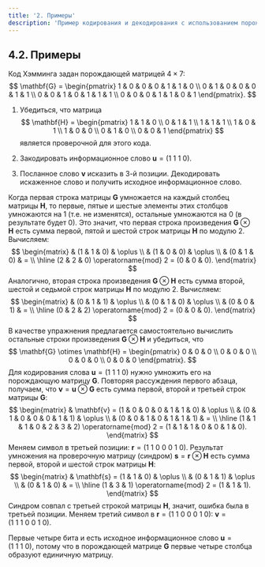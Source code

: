 ```yaml
---
title: '2. Примеры'
description: 'Пример кодирования и декодирования с использованием порождающей и проверочной матриц.'
---
```


## 4.2. Примеры

Код Хэмминга задан порождающей матрицей $4 \times 7$:
$$
\mathbf{G} = \begin{pmatrix}
1 & 0 & 0 & 0 & 1 & 1 & 0 \\
0 & 1 & 0 & 0 & 0 & 1 & 1 \\
0 & 0 & 1 & 0 & 1 & 1 & 1 \\
0 & 0 & 0 & 1 & 1 & 0 & 1
\end{pmatrix}.
$$

1.  Убедиться, что матрица
    $$
    \mathbf{H} = \begin{pmatrix}
    1 & 1 & 0 \\
    0 & 1 & 1 \\
    1 & 1 & 1 \\
    1 & 0 & 1 \\
    1 & 0 & 0 \\
    0 & 1 & 0 \\
    0 & 0 & 1
    \end{pmatrix}
    $$
    является проверочной для этого кода.

2.  Закодировать информационное слово $\mathbf{u} = (1 \ 1 \ 1 \ 0)$.

3.  Посланное слово **v** исказить в 3-й позиции. Декодировать искаженное слово и получить исходное информационное слово.

Когда первая строка матрицы **G** умножается на каждый столбец матрицы **H**, то первые, пятые и шестые элементы этих столбцов умножаются на 1 (т.е. не изменятся), остальные умножаются на 0 (в результате будет 0). Это значит, что первая строка произведения $\mathbf{G} \otimes \mathbf{H}$ есть сумма первой, пятой и шестой строк матрицы **H** по модулю 2. Вычисляем:
$$
\begin{matrix}
 & (1 & 1 & 0) & \oplus \\
 & (1 & 0 & 0) & \oplus \\
 & (0 & 1 & 0) & = \\
\hline
(2 & 2 & 0) \operatorname{mod} 2 = (0 & 0 & 0).
\end{matrix}
$$
Аналогично, вторая строка произведения $\mathbf{G} \otimes \mathbf{H}$ есть сумма второй, шестой и седьмой строк матрицы **H** по модулю 2. Вычисляем:
$$
\begin{matrix}
 & (0 & 1 & 1) & \oplus \\
 & (0 & 1 & 0) & \oplus \\
 & (0 & 0 & 1) & = \\
\hline
(0 & 2 & 2) \operatorname{mod} 2 = (0 & 0 & 0).
\end{matrix}
$$
В качестве упражнения предлагается самостоятельно вычислить остальные строки произведения $\mathbf{G} \otimes \mathbf{H}$ и убедиться, что
$$
\mathbf{G} \otimes \mathbf{H} = \begin{pmatrix}
0 & 0 & 0 \\
0 & 0 & 0 \\
0 & 0 & 0 \\
0 & 0 & 0
\end{pmatrix}.
$$
Для кодирования слова $\mathbf{u} = (1 \ 1 \ 1 \ 0)$ нужно умножить его на порождающую матрицу **G**. Повторяя рассуждения первого абзаца, получаем, что $\mathbf{v} = \mathbf{u} \otimes \mathbf{G}$ есть сумма первой, второй и третьей строк матрицы **G**:
$$
\begin{matrix}
 & \mathbf{v} = (1 & 0 & 0 & 0 & 1 & 1 & 0) & \oplus \\
 & (0 & 1 & 0 & 0 & 0 & 1 & 1) & \oplus \\
 & (0 & 0 & 1 & 0 & 1 & 1 & 1) & = \\
\hline
(1 & 1 & 1 & 0 & 2 & 3 & 2) \operatorname{mod} 2 = (1 & 1 & 1 & 0 & 0 & 1 & 0).
\end{matrix}
$$
Меняем символ в третьей позиции: $\mathbf{r} = (1 \ 1 \ 0 \ 0 \ 0 \ 1 \ 0)$.
Результат умножения на проверочную матрицу (синдром) $\mathbf{s} = \mathbf{r} \otimes \mathbf{H}$ есть сумма первой, второй и шестой строк матрицы **H**:
$$
\begin{matrix}
 & \mathbf{s} = (1 & 1 & 0) & \oplus \\
 & (0 & 1 & 1) & \oplus \\
 & (0 & 1 & 0) & = \\
\hline
(1 & 3 & 1) \operatorname{mod} 2 = (1 & 1 & 1).
\end{matrix}
$$
Синдром совпал с третьей строкой матрицы **H**, значит, ошибка была в третьей позиции. Меняем третий символ в $\mathbf{r}=(1 \ 1 \ 0 \ 0 \ 0 \ 1 \ 0)$: $\mathbf{v}=(1 \ 1 \ 1 \ 0 \ 0 \ 1 \ 0)$.

Первые четыре бита и есть исходное информационное слово $\mathbf{u}=(1 \ 1 \ 1 \ 0)$, потому что в порождающей матрице **G** первые четыре столбца образуют единичную матрицу.